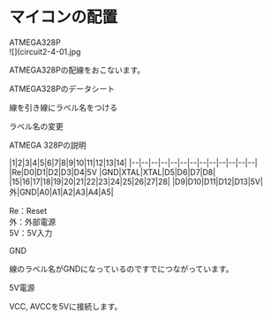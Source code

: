 # マイコンの配置

ATMEGA328P
<br>
![](circuit2-4-01.jpg

ATMEGA328Pの配線をおこないます。

ATMEGA328Pのデータシート


線を引き線にラベル名をつける


ラベル名の変更


ATMEGA 328Pの説明

|1|2|3|4|5|6|7|8|9|10|11|12|13|14|
|--|--|--|--|--|--|--|--|--|--|--|--|--|
|Re|D0|D1|D2|D3|D4|5V   |GND|XTAL|XTAL|D5|D6|D7|D8|
|15|16|17|18|19|20|21|22|23|24|25|26|27|28|
|D9|D10|D11|D12|D13|5V|外|GND|A0|A1|A2|A3|A4|A5|

Re：Reset
<br>
外：外部電源
<br>
5V：5V入力

GND

線のラベル名がGNDになっているのですでにつながっています。

5V電源





VCC, AVCCを5Vに接続します。













